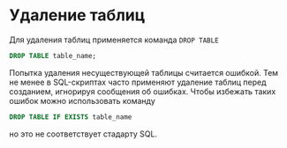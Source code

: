 # Удаление таблиц

Для удаления таблиц применяется команда `DROP TABLE`

```sql
DROP TABLE table_name;
```

Попытка удаления несуществующей таблицы считается ошибкой. Тем не менее в SQL-скриптах часто применяют удаление таблиц перед созданием, игнорируя сообщения об ошибках. Чтобы избежать таких ошибок можно использовать команду

```sql
DROP TABLE IF EXISTS table_name
```

но это не соответствует стадарту SQL.
